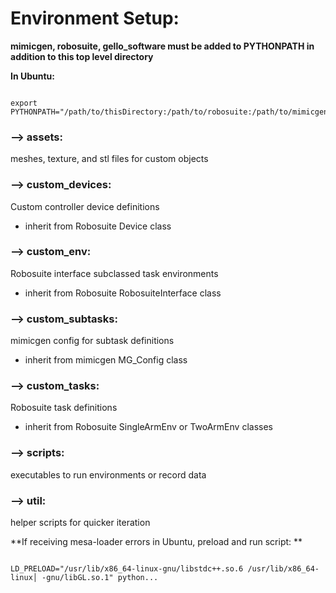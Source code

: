 # Environment Setup:

**mimicgen, robosuite, gello_software must be added to PYTHONPATH in addition to this top level directory**

**In Ubuntu:**

```

export PYTHONPATH="/path/to/thisDirectory:/path/to/robosuite:/path/to/mimicgen:/path/to/gello_software:$PYTHONPATH" 

```

### **--> assets:**

meshes, texture, and stl files for custom objects


### **--> custom_devices:**

Custom controller device definitions
- inherit from Robosuite Device class

### **--> custom_env:**

Robosuite interface subclassed task environments
- inherit from Robosuite RobosuiteInterface class

### **--> custom_subtasks:**

mimicgen config for subtask definitions
- inherit from mimicgen MG_Config class

### **--> custom_tasks:**

Robosuite task definitions
- inherit from Robosuite SingleArmEnv or TwoArmEnv classes

### **--> scripts:**

executables to run environments or record data

### **--> util:**

helper scripts for quicker iteration


**If receiving mesa-loader errors in Ubuntu, preload and run script: **

```

LD_PRELOAD="/usr/lib/x86_64-linux-gnu/libstdc++.so.6 /usr/lib/x86_64-linux│ -gnu/libGL.so.1" python...

```


